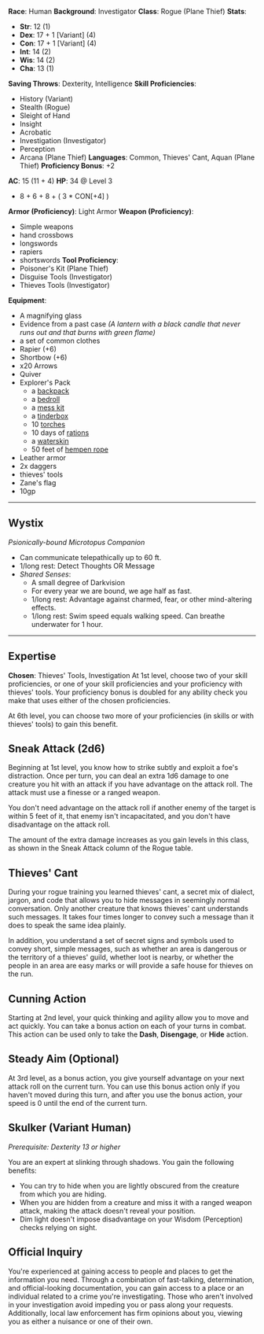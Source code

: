 **Race**: Human
**Background**: Investigator
**Class**: Rogue (Plane Thief)
**Stats**:
- **Str**: 12 (1)
- **Dex**: 17 + 1 [Variant] (4)
- **Con**: 17 + 1 [Variant] (4)
- **Int**: 14 (2)
- **Wis**: 14 (2)
- **Cha**: 13 (1)

**Saving Throws**: Dexterity, Intelligence
**Skill Proficiencies**:
- History (Variant)
- Stealth (Rogue)
- Sleight of Hand
- Insight
- Acrobatic
- Investigation (Investigator)
- Perception
- Arcana (Plane Thief)
**Languages**: Common, Thieves' Cant, Aquan (Plane Thief)
**Proficiency Bonus**: +2

**AC**: 15 (11 + 4)
**HP**: 34 @ Level 3
- 8 + 6 + 8 + ( 3 * CON[+4] )

**Armor (Proficiency)**: Light Armor
**Weapon (Proficiency)**:
- Simple weapons
- hand crossbows
- longswords
- rapiers
- shortswords
**Tool Proficiency**:
- Poisoner's Kit (Plane Thief)
- Disguise Tools (Investigator)
- Thieves Tools (Investigator)

**Equipment**:
- A magnifying glass
- Evidence from a past case *(A lantern with a black candle that never runs out and that burns with green flame)*
- a set of common clothes
- Rapier (+6)
- Shortbow (+6)
- x20 Arrows
- Quiver
- Explorer's Pack
	- a [backpack](https://roll20.net/compendium/dnd5e/Items:backpack?expansion=0#content)
	- a [bedroll](https://roll20.net/compendium/dnd5e/Items:bedroll?expansion=0#content)
	- a [mess kit](https://roll20.net/compendium/dnd5e/Items:mess%20kit?expansion=0#content)
	- a [tinderbox](https://roll20.net/compendium/dnd5e/Items:tinderbox?expansion=0#content)
	- 10 [torches](https://roll20.net/compendium/dnd5e/Items:torch?expansion=0#content)
	- 10 days of [rations](https://roll20.net/compendium/dnd5e/Items:rations?expansion=0#content)
	- a [waterskin](https://roll20.net/compendium/dnd5e/Items:waterskin?expansion=0#content)
	- 50 feet of [hempen rope](https://roll20.net/compendium/dnd5e/Items:hempen%20rope?expansion=0#content)
- Leather armor
- 2x daggers
- thieves' tools
- Zane's flag
- 10gp

---
## Wystix
*Psionically-bound Microtopus Companion*
- Can communicate telepathically up to 60 ft.
- 1/long rest: Detect Thoughts OR Message
- *Shared Senses*: 
	- A small degree of Darkvision
	- For every year we are bound, we age half as fast.
	- 1/long rest: Advantage against charmed, fear, or other mind-altering effects.
	- 1/long rest: Swim speed equals walking speed. Can breathe underwater for 1 hour.
---
## Expertise
**Chosen**: Thieves' Tools, Investigation
At 1st level, choose two of your skill proficiencies, or one of your skill proficiencies and your proficiency with thieves' tools. Your proficiency bonus is doubled for any ability check you make that uses either of the chosen proficiencies.

At 6th level, you can choose two more of your proficiencies (in skills or with thieves' tools) to gain this benefit.
## Sneak Attack (2d6)
Beginning at 1st level, you know how to strike subtly and exploit a foe's distraction. Once per turn, you can deal an extra 1d6 damage to one creature you hit with an attack if you have advantage on the attack roll. The attack must use a finesse or a ranged weapon.

You don't need advantage on the attack roll if another enemy of the target is within 5 feet of it, that enemy isn't incapacitated, and you don't have disadvantage on the attack roll.

The amount of the extra damage increases as you gain levels in this class, as shown in the Sneak Attack column of the Rogue table.
## Thieves' Cant
During your rogue training you learned thieves' cant, a secret mix of dialect, jargon, and code that allows you to hide messages in seemingly normal conversation. Only another creature that knows thieves' cant understands such messages. It takes four times longer to convey such a message than it does to speak the same idea plainly.

In addition, you understand a set of secret signs and symbols used to convey short, simple messages, such as whether an area is dangerous or the territory of a thieves' guild, whether loot is nearby, or whether the people in an area are easy marks or will provide a safe house for thieves on the run.
## Cunning Action
Starting at 2nd level, your quick thinking and agility allow you to move and act quickly. You can take a bonus action on each of your turns in combat. This action can be used only to take the **Dash**, **Disengage**, or **Hide** action.
## Steady Aim (Optional)
At 3rd level, as a bonus action, you give yourself advantage on your next attack roll on the current turn. You can use this bonus action only if you haven't moved during this turn, and after you use the bonus action, your speed is 0 until the end of the current turn.

## Skulker (Variant Human)
_Prerequisite: Dexterity 13 or higher_

You are an expert at slinking through shadows. You gain the following benefits:
- You can try to hide when you are lightly obscured from the creature from which you are hiding.
- When you are hidden from a creature and miss it with a ranged weapon attack, making the attack doesn't reveal your position.
- Dim light doesn't impose disadvantage on your Wisdom (Perception) checks relying on sight.

## Official Inquiry
You're experienced at gaining access to people and places to get the information you need. Through a combination of fast-talking, determination, and official-looking documentation, you can gain access to a place or an individual related to a crime you're investigating. Those who aren't involved in your investigation avoid impeding you or pass along your requests. Additionally, local law enforcement has firm opinions about you, viewing you as either a nuisance or one of their own.